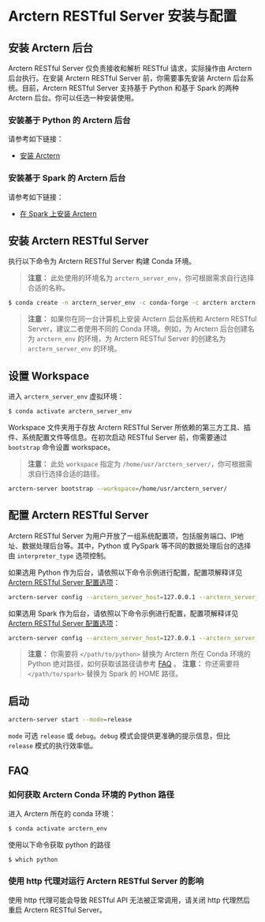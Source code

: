 # Arctern RESTful Server 安装与配置

## 安装 Arctern 后台

Arctern RESTful Server 仅负责接收和解析 RESTful 请求，实际操作由 Arctern 后台执行。在安装 Arctern RESTful Server 前，你需要事先安装 Arctern 后台系统。目前，Arctern RESTful Server 支持基于 Python 和基于 Spark 的两种 Arctern 后台。你可以任选一种安装使用。

### 安装基于 Python 的 Arctern 后台

请参考如下链接：

* [安装 Arctern](./standalone_installation.md)

### 安装基于 Spark 的 Arctern 后台

请参考如下链接：

* [在 Spark 上安装 Arctern](./install_arctern_on_spark_cn.md)

## 安装 Arctern RESTful Server

执行以下命令为 Arctern RESTful Server 构建 Conda 环境。

> **注意：** 此处使用的环境名为 `arctern_server_env`，你可根据需求自行选择合适的名称。

```bash
$ conda create -n arctern_server_env -c conda-forge -c arctern arctern-webserver
```

> **注意：** 如果你在同一台计算机上安装 Arctern 后台系统和 Arctern RESTful Server，建议二者使用不同的 Conda 环境。例如，为 Arctern 后台创建名为 `arctern_env` 的环境，为 Arctern RESTful Server 的创建名为 `arctern_server_env` 的环境。

## 设置 Workspace

进入 `arctern_server_env` 虚拟环境：

```bash
$ conda activate arctern_server_env
```

Workspace 文件夹用于存放 Arctern RESTful Server 所依赖的第三方工具、插件、系统配置文件等信息。在初次启动 RESTful Server 前，你需要通过 `bootstrap` 命令设置 workspace。

> **注意：** 此处 `workspace` 指定为 `/home/usr/arctern_server/`，你可根据需求自行选择合适的路径。

```bash
arctern-server bootstrap --workspace=/home/usr/arctern_server/
```

## 配置 Arctern RESTful Server

Arctern RESTful Server 为用户开放了一组系统配置项，包括服务端口、IP地址、数据处理后台等。其中，Python 或 PySpark 等不同的数据处理后台的选择由 `interpreter_type` 选项控制。

如果选用 Python 作为后台，请依照以下命令示例进行配置，配置项解释详见 [Arctern RESTful Server 配置选项](../restful/restful_config.md)：

```bash
arctern-server config --arctern_server_host=127.0.0.1 --arctern_server_port=8080 --interpreter_type=python --interpreter_name=arcternpython --interpreter_python_path="</path/to/python>"
```

如果选用 Spark 作为后台，请依照以下命令示例进行配置，配置项解释详见 [Arctern RESTful Server 配置选项](../restful/restful_config.md)：

```bash
arctern-server config --arctern_server_host=127.0.0.1 --arctern_server_port=8080 --interpreter_type=pyspark --interpreter_name=arcternpyspark --interpreter_pyspark_python="</path/to/python>" --interpreter_pyspark_driver_python=</path/to/python> --interpreter_spark_home="</path/to/spark>" --interpreter_master=local
```

> **注意：** 你需要将 `</path/to/python>` 替换为 Arctern 所在 Conda 环境的 Python 绝对路径，如何获取该路径请参考 [FAQ](#faq) 。
> **注意：** 你还需要将 `</path/to/spark>` 替换为 Spark 的 HOME 路径。

## 启动

```bash
arctern-server start --mode=release
```

`mode` 可选 `release` 或 `debug`。`debug` 模式会提供更准确的提示信息，但比 `release` 模式的执行效率低。

## FAQ

### 如何获取 Arctern Conda 环境的 Python 路径
进入 Arctern 所在的 conda 环境：

```bash
$ conda activate arctern_env
```
使用以下命令获取 python 的路径
```bash
$ which python
```

### 使用 http 代理对运行 Arctern RESTful Server 的影响

使用 http 代理可能会导致 RESTful API 无法被正常调用，请关闭 http 代理然后重启 Arctern RESTful Server。